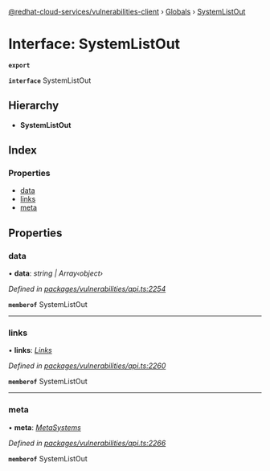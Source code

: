 [@redhat-cloud-services/vulnerabilities-client](../README.md) › [Globals](../globals.md) › [SystemListOut](systemlistout.md)

# Interface: SystemListOut

**`export`** 

**`interface`** SystemListOut

## Hierarchy

* **SystemListOut**

## Index

### Properties

* [data](systemlistout.md#data)
* [links](systemlistout.md#links)
* [meta](systemlistout.md#meta)

## Properties

###  data

• **data**: *string | Array‹object›*

*Defined in [packages/vulnerabilities/api.ts:2254](https://github.com/RedHatInsights/javascript-clients/blob/master/packages/vulnerabilities/api.ts#L2254)*

**`memberof`** SystemListOut

___

###  links

• **links**: *[Links](links.md)*

*Defined in [packages/vulnerabilities/api.ts:2260](https://github.com/RedHatInsights/javascript-clients/blob/master/packages/vulnerabilities/api.ts#L2260)*

**`memberof`** SystemListOut

___

###  meta

• **meta**: *[MetaSystems](metasystems.md)*

*Defined in [packages/vulnerabilities/api.ts:2266](https://github.com/RedHatInsights/javascript-clients/blob/master/packages/vulnerabilities/api.ts#L2266)*

**`memberof`** SystemListOut
